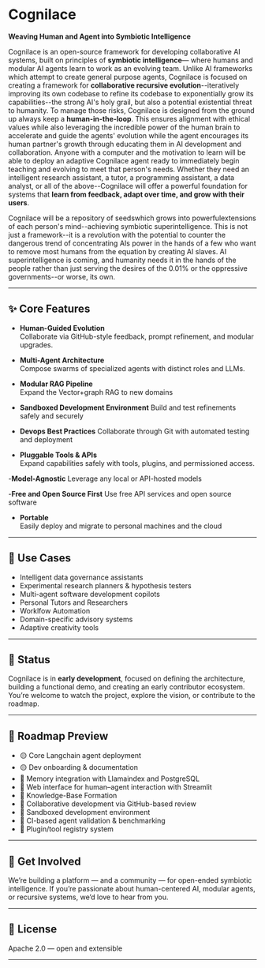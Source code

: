 # Cognilace

**Weaving Human and Agent into Symbiotic Intelligence**

Cognilace is an open-source framework for developing collaborative AI systems, built on principles of **symbiotic intelligence**— where humans and modular AI agents learn to work as an evolving team.  Unlike AI frameworks which attempt to create general purpose agents, Cognilace is focused on creating a framework for **collaborative recursive evolution**--iteratively improving its own codebase to refine its codebase to exponentially grow its capabilities--the strong AI's holy grail, but also a potential existential threat to humanity. To manage those risks, Cognilace is designed from the ground up always keep a **human-in-the-loop**.  This ensures alignment with ethical values while also leveraging the incredible power of the human brain to accelerate and guide the agents' evolution while the agent encourages its human partner's growth through educating them in AI development and collaboration.  Anyone with a computer and the motivation to learn will be able to deploy an adaptive Cognilace agent ready to immediately begin teaching and evolving to meet that person's needs.  Whether they need an intelligent research assistant, a tutor, a programming assistant, a data analyst, or all of the above--Cognilace will offer a powerful foundation for systems that **learn from feedback, adapt over time, and grow with their users**.

Cognilace will be a repository of seedswhich grows into powerfulextensions of each person's mind--achieving symbiotic superintelligence. This is not just a framework--it is a revolution with the potential to counter the dangerous trend of concentrating AIs power in the hands of a few who want to remove most humans from the equation by creating AI slaves. AI superintelligence is coming, and humanity needs it in the hands of the people rather than just serving the desires of the 0.01% or the oppressive governments--or worse, its own.

---

## ✨ Core Features

- **Human-Guided Evolution**  
  Collaborate via GitHub-style feedback, prompt refinement, and modular upgrades.

- **Multi-Agent Architecture**  
  Compose swarms of specialized agents with distinct roles and LLMs.

- **Modular RAG Pipeline**  
  Expand the Vector+graph RAG to new domains

- **Sandboxed Development Environment**
  Build and test refinements safely and securely

- **Devops Best Practices**
  Collaborate through Git with automated testing and deployment

- **Pluggable Tools & APIs**  
  Expand capabilities safely with tools, plugins, and permissioned access.

-**Model-Agnostic**
  Leverage any local or API-hosted models 

-**Free and Open Source First**
  Use free API services and open source software

- **Portable**  
  Easily deploy and migrate to personal machines and the cloud
  
---

## 🚀 Use Cases

- Intelligent data governance assistants  
- Experimental research planners & hypothesis testers  
- Multi-agent software development copilots
- Personal Tutors and Researchers
- Worklfow Automation
- Domain-specific advisory systems  
- Adaptive creativity tools

---

## 🔧 Status

Cognilace is in **early development**, focused on defining the architecture, building a functional demo, and creating an early contributor ecosystem. You’re welcome to watch the project, explore the vision, or contribute to the roadmap.

---

## 📌 Roadmap Preview

- 🟡 Core Langchain agent deployment
- 🟡 Dev onboarding & documentation  
- 🔲 Memory integration with Llamaindex and PostgreSQL
- 🔲 Web interface for human–agent interaction with Streamlit
- 🔲 Knowledge-Base Formation
- 🔲 Collaborative development via GitHub-based review  
- 🔲 Sandboxed development environment
- 🔲 CI-based agent validation & benchmarking  
- 🔲 Plugin/tool registry system

---

## 💬 Get Involved

We’re building a platform — and a community — for open-ended symbiotic intelligence. If you’re passionate about human-centered AI, modular agents, or recursive systems, we’d love to hear from you.

---

## 📄 License

Apache 2.0 — open and extensible

---

